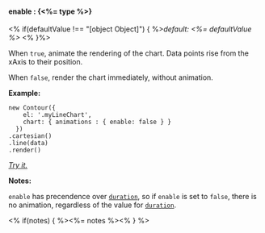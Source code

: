 #### **enable** : {<%= type %>}

<% if(defaultValue !== "[object Object]") { %>*default: <%= defaultValue %>* <% }%>

When `true`, animate the rendering of the chart. Data points rise from the xAxis to their position.

When `false`, render the chart immediately, without animation.

**Example:**

    new Contour({
        el: '.myLineChart',
        chart: { animations : { enable: false } } 
      })
    .cartesian()
    .line(data)
    .render()

*[Try it.](<%= jsFiddleLink %>)*

**Notes:**

`enable` has precendence over [`duration`](#config_config.chart.animations.duration), so if `enable` is set to `false`, there is no animation, regardless of the value for [`duration`](#config_config.chart.animations.duration).

<% if(notes) { %><%= notes %><% } %>

